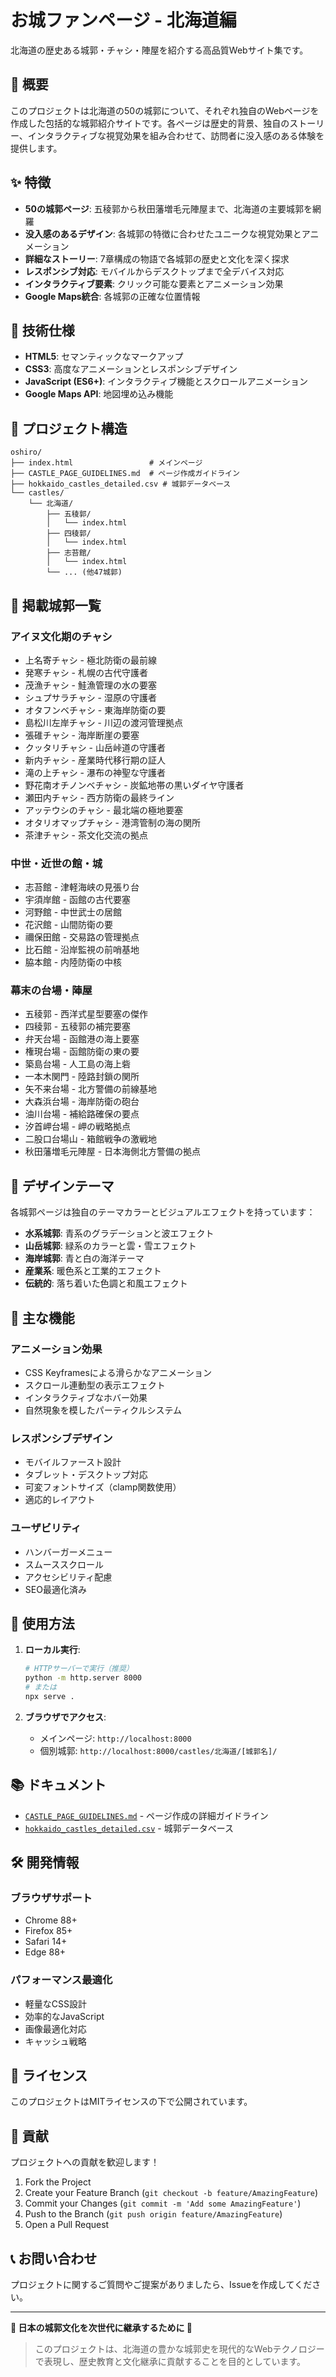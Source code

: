 # お城ファンページ - 北海道編

北海道の歴史ある城郭・チャシ・陣屋を紹介する高品質Webサイト集です。

## 🏯 概要

このプロジェクトは北海道の50の城郭について、それぞれ独自のWebページを作成した包括的な城郭紹介サイトです。各ページは歴史的背景、独自のストーリー、インタラクティブな視覚効果を組み合わせて、訪問者に没入感のある体験を提供します。

## ✨ 特徴

- **50の城郭ページ**: 五稜郭から秋田藩増毛元陣屋まで、北海道の主要城郭を網羅
- **没入感のあるデザイン**: 各城郭の特徴に合わせたユニークな視覚効果とアニメーション
- **詳細なストーリー**: 7章構成の物語で各城郭の歴史と文化を深く探求
- **レスポンシブ対応**: モバイルからデスクトップまで全デバイス対応
- **インタラクティブ要素**: クリック可能な要素とアニメーション効果
- **Google Maps統合**: 各城郭の正確な位置情報

## 🚀 技術仕様

- **HTML5**: セマンティックなマークアップ
- **CSS3**: 高度なアニメーションとレスポンシブデザイン
- **JavaScript (ES6+)**: インタラクティブ機能とスクロールアニメーション
- **Google Maps API**: 地図埋め込み機能

## 📁 プロジェクト構造

```
oshiro/
├── index.html                 # メインページ
├── CASTLE_PAGE_GUIDELINES.md  # ページ作成ガイドライン
├── hokkaido_castles_detailed.csv # 城郭データベース
└── castles/
    └── 北海道/
        ├── 五稜郭/
        │   └── index.html
        ├── 四稜郭/
        │   └── index.html
        ├── 志苔館/
        │   └── index.html
        └── ... (他47城郭)
```

## 🏰 掲載城郭一覧

### アイヌ文化期のチャシ
- 上名寄チャシ - 極北防衛の最前線
- 発寒チャシ - 札幌の古代守護者
- 茂漁チャシ - 鮭漁管理の水の要塞
- シュプサラチャシ - 湿原の守護者
- オタフンベチャシ - 東海岸防衛の要
- 島松川左岸チャシ - 川辺の渡河管理拠点
- 張碓チャシ - 海岸断崖の要塞
- クッタリチャシ - 山岳峠道の守護者
- 新内チャシ - 産業時代移行期の証人
- 滝の上チャシ - 瀑布の神聖な守護者
- 野花南オチノンベチャシ - 炭鉱地帯の黒いダイヤ守護者
- 瀬田内チャシ - 西方防衛の最終ライン
- アッテウシのチャシ - 最北端の極地要塞
- オタリオマップチャシ - 港湾管制の海の関所
- 茶津チャシ - 茶文化交流の拠点

### 中世・近世の館・城
- 志苔館 - 津軽海峡の見張り台
- 宇須岸館 - 函館の古代要塞
- 河野館 - 中世武士の居館
- 花沢館 - 山間防衛の要
- 禰保田館 - 交易路の管理拠点
- 比石館 - 沿岸監視の前哨基地
- 脇本館 - 内陸防衛の中核

### 幕末の台場・陣屋
- 五稜郭 - 西洋式星型要塞の傑作
- 四稜郭 - 五稜郭の補完要塞
- 弁天台場 - 函館港の海上要塞
- 権現台場 - 函館防衛の東の要
- 築島台場 - 人工島の海上砦
- 一本木関門 - 陸路封鎖の関所
- 矢不来台場 - 北方警備の前線基地
- 大森浜台場 - 海岸防衛の砲台
- 油川台場 - 補給路確保の要点
- 汐首岬台場 - 岬の戦略拠点
- 二股口台場山 - 箱館戦争の激戦地
- 秋田藩増毛元陣屋 - 日本海側北方警備の拠点

## 🎨 デザインテーマ

各城郭ページは独自のテーマカラーとビジュアルエフェクトを持っています：

- **水系城郭**: 青系のグラデーションと波エフェクト
- **山岳城郭**: 緑系のカラーと雲・雪エフェクト
- **海岸城郭**: 青と白の海洋テーマ
- **産業系**: 暖色系と工業的エフェクト
- **伝統的**: 落ち着いた色調と和風エフェクト

## 🌟 主な機能

### アニメーション効果
- CSS Keyframesによる滑らかなアニメーション
- スクロール連動型の表示エフェクト
- インタラクティブなホバー効果
- 自然現象を模したパーティクルシステム

### レスポンシブデザイン
- モバイルファースト設計
- タブレット・デスクトップ対応
- 可変フォントサイズ（clamp関数使用）
- 適応的レイアウト

### ユーザビリティ
- ハンバーガーメニュー
- スムーススクロール
- アクセシビリティ配慮
- SEO最適化済み

## 🚀 使用方法

1. **ローカル実行**:
   ```bash
   # HTTPサーバーで実行（推奨）
   python -m http.server 8000
   # または
   npx serve .
   ```

2. **ブラウザでアクセス**:
   - メインページ: `http://localhost:8000`
   - 個別城郭: `http://localhost:8000/castles/北海道/[城郭名]/`

## 📚 ドキュメント

- [`CASTLE_PAGE_GUIDELINES.md`](./CASTLE_PAGE_GUIDELINES.md) - ページ作成の詳細ガイドライン
- [`hokkaido_castles_detailed.csv`](./hokkaido_castles_detailed.csv) - 城郭データベース

## 🛠️ 開発情報

### ブラウザサポート
- Chrome 88+
- Firefox 85+
- Safari 14+
- Edge 88+

### パフォーマンス最適化
- 軽量なCSS設計
- 効率的なJavaScript
- 画像最適化対応
- キャッシュ戦略

## 📝 ライセンス

このプロジェクトはMITライセンスの下で公開されています。

## 🤝 貢献

プロジェクトへの貢献を歓迎します！

1. Fork the Project
2. Create your Feature Branch (`git checkout -b feature/AmazingFeature`)
3. Commit your Changes (`git commit -m 'Add some AmazingFeature'`)
4. Push to the Branch (`git push origin feature/AmazingFeature`)
5. Open a Pull Request

## 📞 お問い合わせ

プロジェクトに関するご質問やご提案がありましたら、Issueを作成してください。

---

**🏯 日本の城郭文化を次世代に継承するために 🏯**

> このプロジェクトは、北海道の豊かな城郭史を現代的なWebテクノロジーで表現し、歴史教育と文化継承に貢献することを目的としています。